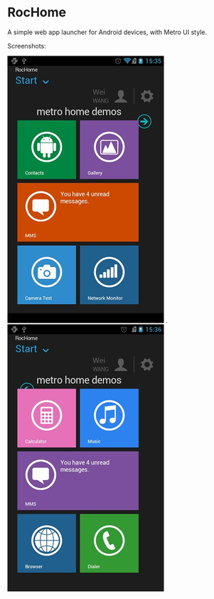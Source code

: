 RocHome
=======

A simple web app launcher for Android devices, with Metro UI style.

Screenshots:

![screenshot1](help/rochome.jpg) . ![screenshot2](help/rochome2.jpg)

